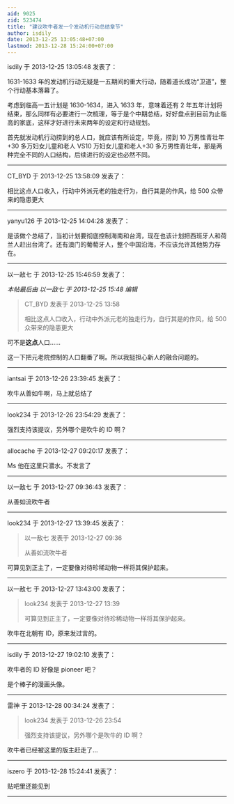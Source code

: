 ```yaml
---
aid: 9025
zid: 523474
title: "建议吹牛者发一个发动机行动总结章节"
author: isdily
date: 2013-12-25 13:05:48+07:00
lastmod: 2013-12-28 15:24:00+07:00
---
```


isdily 于 2013-12-25 13:05:48 发表了：

1631-1633 年的发动机行动无疑是一五期间的重大行动，随着道长成功“卫道”，整个行动基本落幕了。

考虑到临高一五计划是 1630-1634，进入 1633 年，意味着还有 2 年五年计划将结束，那么同样有必要进行一次梳理，等于是个中期总结，好好盘点到目前为止临高的家底，这样才好进行未来两年的设定和行动规划。

首先就发动机行动捞到的总人口，就应该有所设定，毕竟，捞到 10 万男性青壮年+30 多万妇女儿童和老人 VS10 万妇女儿童和老人+30 多万男性青壮年，那是两种完全不同的人口结构，后续进行的设定也必然不同。

---

CT_BYD 于 2013-12-25 13:58:09 发表了：

相比这点人口收入，行动中外派元老的独走行为，自行其是的作风，给 500 众带来的隐患更大

---

yanyu126 于 2013-12-25 14:04:28 发表了：

是该做个总结了，当初计划要彻底控制海南和台湾，现在也该计划把西班牙人和荷兰人赶出台湾了。还有澳门的葡萄牙人，整个中国沿海，不应该允许其他势力存在。

---

以一敌七 于 2013-12-25 15:46:59 发表了：

_本帖最后由 以一敌七 于 2013-12-25 15:48 编辑_

> CT_BYD 发表于 2013-12-25 13:58
>
> 相比这点人口收入，行动中外派元老的独走行为，自行其是的作风，给 500 众带来的隐患更大

可不是**这点**人口……

这一下把元老院控制的人口翻番了啊。所以我挺担心新人的融合问题的。

---

iantsai 于 2013-12-26 23:39:45 发表了：

吹牛从善如牛啊，马上就总结了

---

look234 于 2013-12-26 23:54:29 发表了：

强烈支持该提议，另外哪个是吹牛的 ID 啊？

---

allocache 于 2013-12-27 09:20:17 发表了：

Ms 他在这里只潜水。不发言了

---

以一敌七 于 2013-12-27 09:36:43 发表了：

从善如流吹牛者

---

look234 于 2013-12-27 13:39:45 发表了：

> 以一敌七 发表于 2013-12-27 09:36
>
> 从善如流吹牛者

可算见到正主了，一定要像对待珍稀动物一样将其保护起来。

---

以一敌七 于 2013-12-27 13:43:00 发表了：

> look234 发表于 2013-12-27 13:39
>
> 可算见到正主了，一定要像对待珍稀动物一样将其保护起来。

吹牛在北朝有 ID，原来发过言的。

---

isdily 于 2013-12-27 19:02:10 发表了：

吹牛者的 ID 好像是 pioneer 吧？

是个棒子的漫画头像。

---

雷神 于 2013-12-28 00:34:24 发表了：

> look234 发表于 2013-12-26 23:54
>
> 强烈支持该提议，另外哪个是吹牛的 ID 啊？

吹牛者已经被这里的版主赶走了...

---

iszero 于 2013-12-28 15:24:41 发表了：

贴吧里还能见到

---
